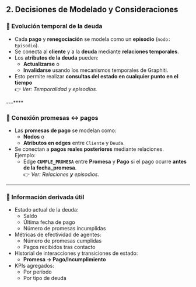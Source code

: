 ## 2. Decisiones de Modelado y Consideraciones

### 📌 Evolución temporal de la deuda
- Cada **pago** y **renegociación** se modela como un **episodio** (`nodo: Episodio`).
- Se conecta al **cliente** y a la **deuda** mediante **relaciones temporales**.
- Los **atributos de la deuda** pueden:
  - **Actualizarse** o  
  - **Invalidarse** usando los mecanismos temporales de Graphiti.
- Esto permite realizar **consultas del estado en cualquier punto en el tiempo**  
  👉 _Ver: Temporalidad y episodios._

---****

### 📌 Conexión promesas ↔ pagos
- Las **promesas de pago** se modelan como:
  - **Nodos** o  
  - **Atributos en edges** entre `Cliente` y `Deuda`.
- Se conectan a **pagos reales posteriores** mediante relaciones.  
  Ejemplo:  
  - Edge **`CUMPLE_PROMESA`** entre **Promesa** y **Pago** si el pago ocurre **antes de la fecha_promesa**.  
  👉 _Ver: Relaciones **y** episodios._

---

### 📌 Información derivada útil
- Estado actual de la deuda:
  - Saldo  
  - Última fecha de pago  
  - Número de promesas incumplidas
- Métricas de efectividad de agentes:
  - Número de promesas cumplidas  
  - Pagos recibidos tras contacto
- Historial de interacciones y transiciones de estado:
  - **Promesa → Pago/Incumplimiento**
- KPIs agregados:
  - Por período  
  - Por tipo de deuda
